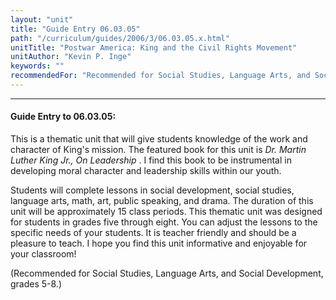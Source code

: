 ```yaml
---
layout: "unit"
title: "Guide Entry 06.03.05"
path: "/curriculum/guides/2006/3/06.03.05.x.html"
unitTitle: "Postwar America: King and the Civil Rights Movement"
unitAuthor: "Kevin P. Inge"
keywords: ""
recommendedFor: "Recommended for Social Studies, Language Arts, and Social Development, grades 5-8."
---
```

<body>
<hr/>
<h4>
Guide Entry to 06.03.05:
</h4>
<p>
This is a thematic unit that will give students knowledge of the work and character of King's mission. The featured book for this unit is
<i>
Dr. Martin Luther King Jr., On Leadership
</i>
. I find this book to be instrumental in developing moral character and leadership skills within our youth.
</p>
<p>
Students will complete lessons in social development, social studies, language arts, math, art, public speaking, and drama. The duration of this unit will be approximately 15 class periods. This thematic unit was designed for students in grades five through eight. You can adjust the lessons to the specific needs of your students. It is teacher friendly and should be a pleasure to teach. I hope you find this unit informative and enjoyable for your classroom!
</p>
<p>
(Recommended for Social Studies, Language Arts, and Social Development, grades 5-8.)
</p>
</body>